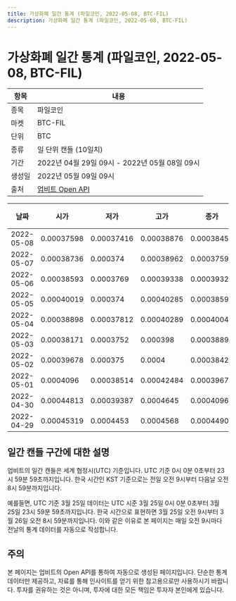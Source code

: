 ```yaml
---
title: 가상화폐 일간 통계 (파일코인, 2022-05-08, BTC-FIL)
description: 가상화폐 일간 통계 (파일코인, 2022-05-08, BTC-FIL)
---
```



가상화폐 일간 통계 (파일코인, 2022-05-08, BTC-FIL)
===

|항목|내용|
|--|--|
|종목|파일코인|
|마켓|BTC-FIL|
|단위|BTC|
|종류|일 단위 캔들 (10일치)|
|기간|2022년 04월 29일 09시 - 2022년 05월 08일 09시|
|생성일|2022년 05월 09일 09시|
|출처|[업비트 Open API](https://docs.upbit.com)|


|날짜|시가|저가|고가|종가|비고|
|--|--|--|--|--|--|
|2022-05-08|0.00037598|0.00037416|0.00038876|0.00038457|    |
|2022-05-07|0.00038736|0.000374|0.00038962|0.00037598|    |
|2022-05-06|0.00038593|0.0003769|0.00039338|0.00039324|    |
|2022-05-05|0.00040019|0.000374|0.00040285|0.00038593|    |
|2022-05-04|0.00038898|0.00037812|0.00040289|0.0004004|    |
|2022-05-03|0.00038171|0.0003752|0.000398|0.00038898|    |
|2022-05-02|0.00039678|0.000375|0.0004|0.0003842|    |
|2022-05-01|0.0004096|0.00038514|0.00042484|0.00039678|    |
|2022-04-30|0.00044813|0.00039387|0.0004645|0.0004096|    |
|2022-04-29|0.00045319|0.0004453|0.0004568|0.00044909|    |


일간 캔들 구간에 대한 설명
---


업비트의 일간 캔들은 세계 협정시(UTC) 기준입니다. 
UTC 기준 0시 0분 0초부터 23시 59분 59초까지입니다. 
한국 시간인 KST 기준으로는 전일 오전 9시부터 다음날 오전 8시 59분까지입니다. 


예를들면, UTC 기준 3월 25일 데이터는 UTC 시준 3월 25일 0시 0분 0초부터 3월 25일 23시 59분 59초까지입니다. 
한국 시간으로 표현하면 3월 25일 오전 9시부터 3월 26일 오전 8시 59분까지입니다. 
이와 같은 이유로 본 페이지는 매일 오전 9시마다 전날의 통계 데이터를 자동으로 작성합니다. 


주의
---


본 페이지는 업비트의 Open API를 통하여 자동으로 생성된 페이지입니다. 
단순한 통계 데이터만 제공하고, 자료를 통해 인사이트를 얻기 위한 참고용으로만 사용하시기 바랍니다. 
투자를 권유하는 것은 아니며, 투자에 대한 모든 책임은 투자자 본인에게 있습니다. 

